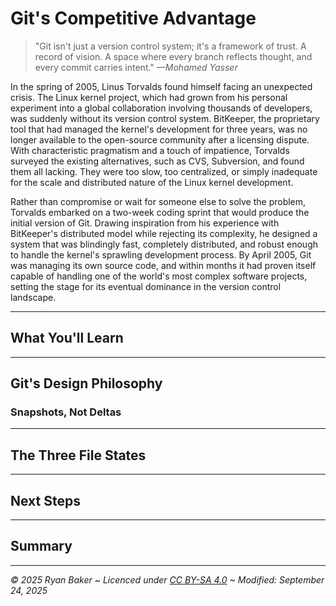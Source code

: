# Git's Competitive Advantage

> "Git isn't just a version control system; it's a framework of trust.
> A record of vision.
> A space where every branch reflects thought, and every commit carries intent."
> *—Mohamed Yasser*

In the spring of 2005, Linus Torvalds found himself facing an unexpected crisis.
The Linux kernel project, which had grown from his personal experiment into a global collaboration involving thousands of developers, was suddenly without its version control system.
BitKeeper, the proprietary tool that had managed the kernel's development for three years, was no longer available to the open-source community after a licensing dispute.
With characteristic pragmatism and a touch of impatience, Torvalds surveyed the existing alternatives, such as CVS, Subversion, and found them all lacking.
They were too slow, too centralized, or simply inadequate for the scale and distributed nature of the Linux kernel development.

Rather than compromise or wait for someone else to solve the problem, Torvalds embarked on a two-week coding sprint that would produce the initial version of Git.
Drawing inspiration from his experience with BitKeeper's distributed model while rejecting its complexity, he designed a system that was blindingly fast, completely distributed, and robust enough to handle the kernel's sprawling development process.
By April 2005, Git was managing its own source code, and within months it had proven itself capable of handling one of the world's most complex software projects, setting the stage for its eventual dominance in the version control landscape.

---

## What You'll Learn

---

## Git's Design Philosophy

### Snapshots, Not Deltas

---

## The Three File States

---

## Next Steps

---

## Summary

---

*© 2025 Ryan Baker ~ Licenced under [CC BY-SA 4.0](https://creativecommons.org/licenses/by-sa/4.0) ~ Modified: September 24, 2025*
